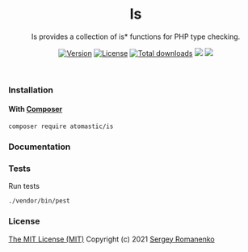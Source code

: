 <h1 align="center">Is</h1>
<p align="center">
Is provides a collection of is* functions for PHP type checking.
</p>
<p align="center">
<a href="https://github.com/atomastic/is/releases"><img alt="Version" src="https://img.shields.io/github/release/atomastic/is.svg?label=version&color=green"></a> <a href="https://github.com/atomastic/is"><img src="https://img.shields.io/badge/license-MIT-blue.svg?color=green" alt="License"></a> <a href="https://packagist.org/packages/atomastic/is"><img src="https://poser.pugx.org/atomastic/arrays/downloads" alt="Total downloads"></a> <img src="https://github.com/atomastic/is/workflows/Static%20Analysis/badge.svg?branch=dev"> <img src="https://github.com/atomastic/is/workflows/Tests/badge.svg">
</p>

<br>

### Installation

#### With [Composer](https://getcomposer.org)

```
composer require atomastic/is
```

### Documentation


### Tests

Run tests

```
./vendor/bin/pest
```

### License
[The MIT License (MIT)](https://github.com/atomastic/is/blob/master/LICENSE)
Copyright (c) 2021 [Sergey Romanenko](https://github.com/Awilum)
